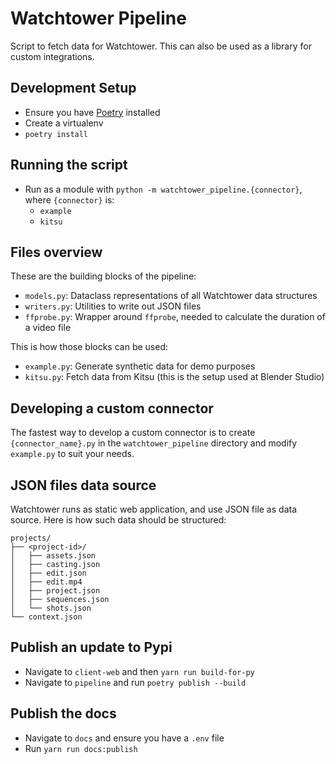 # Watchtower Pipeline

Script to fetch data for Watchtower. This can also be used as a library for custom integrations.

## Development Setup
* Ensure you have [Poetry](https://python-poetry.org/) installed
* Create a virtualenv
* `poetry install`

## Running the script
* Run as a module with `python -m watchtower_pipeline.{connector}`, where `{connector}` is:
  * `example`
  * `kitsu`

## Files overview
These are the building blocks of the pipeline:
- `models.py`: Dataclass representations of all Watchtower data structures
- `writers.py`: Utilities to write out JSON files
- `ffprobe.py`: Wrapper around `ffprobe`, needed to calculate the duration of a video file

This is how those blocks can be used:
- `example.py`: Generate synthetic data for demo purposes
- `kitsu.py`: Fetch data from Kitsu (this is the setup used at Blender Studio)

## Developing a custom connector
The fastest way to develop a custom connector is to create `{connector_name}.py` in the
`watchtower_pipeline` directory and modify `example.py` to suit your needs.


## JSON files data source
Watchtower runs as static web application, and use JSON file as data source.
Here is how such data should be structured:

```
projects/
├── <project-id>/
│   ├── assets.json
│   ├── casting.json
│   ├── edit.json
│   ├── edit.mp4
│   ├── project.json
│   ├── sequences.json
│   └── shots.json
└── context.json
```

## Publish an update to Pypi
* Navigate to `client-web` and then `yarn run build-for-py`
* Navigate to `pipeline` and run `poetry publish --build`

## Publish the docs
* Navigate to `docs` and ensure you have a `.env` file
* Run `yarn run docs:publish`

